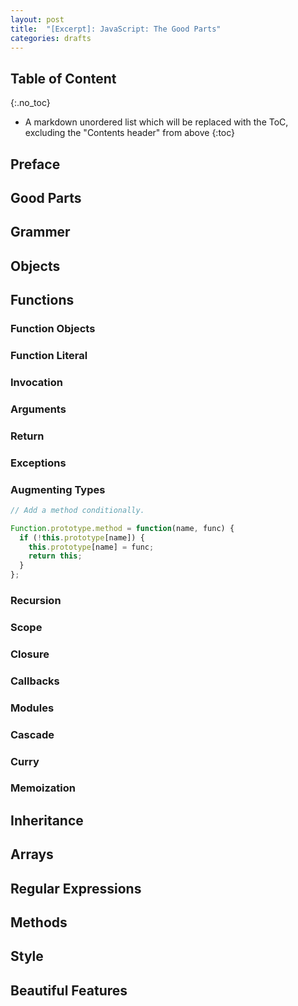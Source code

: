 ```yaml
---
layout: post
title:  "[Excerpt]: JavaScript: The Good Parts"
categories: drafts
---
```




## Table of Content
{:.no_toc}

* A markdown unordered list which will be replaced with the ToC, excluding the "Contents header" from above
{:toc}

## Preface

## Good Parts



## Grammer

## Objects

## Functions

### Function Objects

### Function Literal

### Invocation

### Arguments

### Return

### Exceptions

### Augmenting Types


```js
// Add a method conditionally.

Function.prototype.method = function(name, func) {
  if (!this.prototype[name]) {
    this.prototype[name] = func;
    return this;
  }
};
```

### Recursion

### Scope

### Closure

### Callbacks

### Modules

### Cascade

### Curry

### Memoization



## Inheritance

## Arrays

## Regular Expressions

## Methods

## Style

## Beautiful Features

